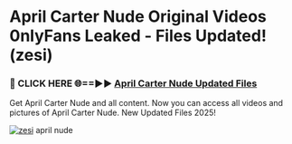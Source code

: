 # April Carter Nude Original Videos 0nlyFans Leaked - Files Updated! (zesi)

<h3>🔴 CLICK HERE 🌐==►► <a href="https://tinyurl.com/yrmya6cz" rel="nofollow">April Carter Nude Updated Files</a></h3>

Get April Carter Nude and all content. Now you can access all videos and pictures of April Carter Nude. New Updated Files 2025!

[![zesi](https://i.imgur.com/FMdXYCs.gif)](https://tinyurl.com/yrmya6cz)
april nude